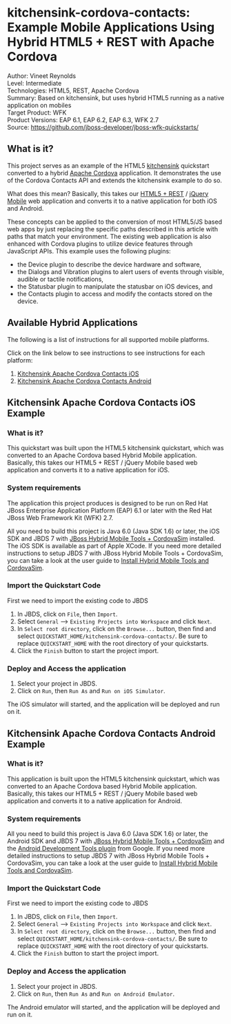 kitchensink-cordova-contacts: Example Mobile Applications Using Hybrid HTML5 + REST with Apache Cordova
===============================================================================================
Author: Vineet Reynolds  
Level: Intermediate  
Technologies: HTML5, REST, Apache Cordova  
Summary: Based on kitchensink, but uses hybrid HTML5 running as a native application on mobiles  
Target Product: WFK  
Product Versions: EAP 6.1, EAP 6.2, EAP 6.3, WFK 2.7  
Source: <https://github.com/jboss-developer/jboss-wfk-quickstarts/>  

What is it?
-----------

This project serves as an example of the HTML5 [kitchensink](http://www.jboss.org/quickstarts/wfk/kitchensink-backbone/) quickstart converted to a hybrid [Apache Cordova](http://cordova.apache.org/) application. It demonstrates the use of the Cordova Contacts API and extends the kitchensink example to do so.

What does this mean? Basically, this takes our [HTML5 + REST](http://www.jboss.org/quickstarts/wfk/kitchensink-backbone/) / [jQuery Mobile](http://jquerymobile.com/) web application and converts it to a native application for both iOS and Android.

These concepts can be applied to the conversion of most HTML5/JS based web apps by just replacing the specific paths described in this article with paths that match your environment.  The existing web application is also enhanced with Cordova plugins to utilize device features through JavaScript APIs. This example uses the following plugins:

- the Device plugin to describe the device hardware and software,
- the Dialogs and Vibration plugins to alert users of events through visible, audible or tactile notifications,
- the Statusbar plugin to manipulate the statusbar on iOS devices, and
- the Contacts plugin to access and modify the contacts stored on the device.


Available Hybrid Applications
-----------------------------

The following is a list of instructions for all supported mobile platforms.

Click on the link below to see instructions to see instructions for each platform:

1. [Kitchensink Apache Cordova Contacts iOS](#kitchensink-apache-cordova-contacts-ios-example)
2. [Kitchensink Apache Cordova Contacts Android](#kitchensink-apache-cordova-contacts-android-example)



Kitchensink Apache Cordova Contacts iOS Example
-----------------------------------------------

### What is it?

This quickstart was built upon the HTML5 kitchensink quickstart, which was converted to an Apache Cordova based Hybrid Mobile application. Basically, this takes our HTML5 + REST / jQuery Mobile based web application and converts it to a native application for iOS.

### System requirements

The application this project produces is designed to be run on Red Hat JBoss Enterprise Application Platform (EAP) 6.1 or later with the Red Hat JBoss Web Framework Kit (WFK) 2.7.

All you need to build this project is Java 6.0 (Java SDK 1.6) or later, the iOS SDK and JBDS 7 with [JBoss Hybrid Mobile Tools + CordovaSim](https://access.redhat.com/site/documentation/en-US/Red_Hat_JBoss_Developer_Studio/7.1/html/User_Guide/chap-Hybrid_Mobile_Tools_and_CordovaSim_Technology_Preview.html) installed. The iOS SDK is available as part of Apple XCode. If you need more detailed instructions to setup JBDS 7 with JBoss Hybrid Mobile Tools + CordovaSim, you can take a look at the user guide to [Install Hybrid Mobile Tools and CordovaSim](https://access.redhat.com/site/documentation/en-US/Red_Hat_JBoss_Developer_Studio/7.1/html/User_Guide/Install_Hybrid_Mobile_Tools_and_CordovaSim.html).


### Import the Quickstart Code

First we need to import the existing code to JBDS

1. In JBDS, click on `File`, then `Import`.
2. Select `General` --> `Existing Projects into Workspace` and click `Next`.
3. In `Select root directory`, click on the `Browse...` button, then find and select `QUICKSTART_HOME/kitchensink-cordova-contacts/`. Be sure to replace `QUICKSTART_HOME` with the root directory of your quickstarts.
4. Click the `Finish` button to start the project import.


### Deploy and Access the application 

1. Select your project in JBDS.
2. Click on `Run`, then `Run As` and `Run on iOS Simulator`.

The iOS simulator will started, and the application will be deployed and run on it.



Kitchensink Apache Cordova Contacts Android Example
---------------------------------------------------


### What is it?

This application is built upon the HTML5 kitchensink quickstart, which was converted to an Apache Cordova based Hybrid Mobile application. Basically, this takes our HTML5 + REST / jQuery Mobile based web application and converts it to a native application for Android. 

### System requirements

All you need to build this project is Java 6.0 (Java SDK 1.6) or later, the Android SDK and JBDS 7 with [JBoss Hybrid Mobile Tools + CordovaSim](https://access.redhat.com/site/documentation/en-US/Red_Hat_JBoss_Developer_Studio/7.1/html/User_Guide/chap-Hybrid_Mobile_Tools_and_CordovaSim_Technology_Preview.html) and the [Android Development Tools plugin](http://developer.android.com/tools/sdk/eclipse-adt.html) from Google. If you need more detailed instructions to setup JBDS 7 with JBoss Hybrid Mobile Tools + CordovaSim, you can take a look at the user guide to [Install Hybrid Mobile Tools and CordovaSim](https://access.redhat.com/site/documentation/en-US/Red_Hat_JBoss_Developer_Studio/7.1/html/User_Guide/Install_Hybrid_Mobile_Tools_and_CordovaSim.html).

### Import the Quickstart Code

First we need to import the existing code to JBDS

1. In JBDS, click on `File`, then `Import`.
2. Select `General` --> `Existing Projects into Workspace` and click `Next`.
3. In `Select root directory`, click on the `Browse...` button, then find and select `QUICKSTART_HOME/kitchensink-cordova-contacts/`. Be sure to replace `QUICKSTART_HOME` with the root directory of your quickstarts.
4. Click the `Finish` button to start the project import.


### Deploy and Access the application 

1. Select your project in JBDS.
2. Click on `Run`, then `Run As` and `Run on Android Emulator`.

The Android emulator will started, and the application will be deployed and run on it.

